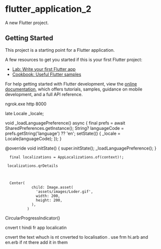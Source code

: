 # flutter_application_2

A new Flutter project.

## Getting Started

This project is a starting point for a Flutter application.

A few resources to get you started if this is your first Flutter project:

- [Lab: Write your first Flutter app](https://docs.flutter.dev/get-started/codelab)
- [Cookbook: Useful Flutter samples](https://docs.flutter.dev/cookbook)

For help getting started with Flutter development, view the
[online documentation](https://docs.flutter.dev/), which offers tutorials,
samples, guidance on mobile development, and a full API reference.

ngrok.exe http 8000


  late Locale _locale;
  
  void _loadLanguagePreference() async {
    final prefs = await SharedPreferences.getInstance();
    String? languageCode = prefs.getString('language') ?? 'en';
    setState(() {
      _locale = Locale(languageCode);
    });
  }
 
  @override
  void initState() {
    super.initState();
    _loadLanguagePreference();
  }
 
      final localizations = AppLocalizations.of(context)!;
     
     localizations.qrDetails



      Center(
                child: Image.asset(
                  'assets/images/Loder.gif',
                  width: 200, 
                  height: 200,
                ),
              )


CircularProgressIndicator()

cnvert t  hindi fr app localicatin

cnvert the text whuch is nt cnverted to localisation . use frm hi.arb and en.erb if nt there add it in them




